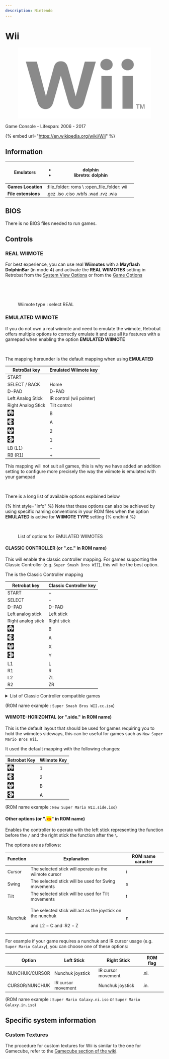 ```yaml
---
description: Nintendo
---
```


# Wii

<figure><img src="https://raw.githubusercontent.com/fabricecaruso/es-theme-carbon/5149a33eed46b2af638b06119397d4023b75131f/art/logos/wii.svg" alt=""><figcaption></figcaption></figure>

Game Console - Lifespan: 2006 - 2017

{% embed url="https://en.wikipedia.org/wiki/Wii" %}

## Information

| **Emulators**       | <ul><li>dolphin</li><li>libretro: dolphin</li></ul> |   |
| ------------------- | --------------------------------------------------- | - |
| **Games Location**  | :file\_folder: roms \ :open\_file\_folder: wii      |   |
| **File extensions** | .gcz .iso .ciso .wbfs .wad .rvz .wia                |   |

## BIOS

There is no BIOS files needed to run games.

## Controls

### REAL WIIMOTE

For best experience, you can use real **Wiimotes** with a **Mayflash DolphinBar** (in mode 4) and activate the **REAL WIIMOTES** setting in Retrobat from the [System View Options](../../navigation/view-options.md) or from the [Game Options](../../navigation/game-options.md)

<figure><img src="https://i.imgur.com/0jC9b8z.png" alt=""><figcaption></figcaption></figure>

<figure><img src="https://i.imgur.com/FFWtrsV.png" alt=""><figcaption><p>Wiimote type : select REAL</p></figcaption></figure>

### EMULATED WIIMOTE

If you do not own a real wiimote and need to emulate the wiimote, Retrobat offers multiple options to correctly emulate it and use all its features with a gamepad when enabling the option **EMULATED WIIMOTE**

<figure><img src="https://i.imgur.com/ZrsVFNx.png" alt=""><figcaption></figcaption></figure>

The mapping hereunder is the default mapping when using **EMULATED**

| RetroBat key                                                                        | Emulated Wiimote key     |
| ----------------------------------------------------------------------------------- | ------------------------ |
| START                                                                               |                          |
| SELECT / BACK                                                                       | Home                     |
| D-PAD                                                                               | D-PAD                    |
| Left Analog Stick                                                                   | IR control (wii pointer) |
| Right Analog Stick                                                                  | Tilt control             |
| ![A](<../../.gitbook/assets/image (1) (2) (1).png>)                                 | B                        |
| ![B](<../../.gitbook/assets/image (4) (1).png>)                                     | A                        |
| <img src="../../.gitbook/assets/image (3) (1) (2).png" alt="" data-size="original"> | 2                        |
| <img src="../../.gitbook/assets/image (2) (1) (1).png" alt="" data-size="line">     | 1                        |
| LB (L1)                                                                             | -                        |
| RB (R1)                                                                             | +                        |

This mapping will not suit all games, this is why we have added an addition setting to configure more precisely the way the wiimote is emulated with your gamepad

<figure><img src="https://i.imgur.com/XiT8CDQ.png" alt=""><figcaption></figcaption></figure>

There is a long list of available options explained below

{% hint style="info" %}
Note that these options can also be achieved by using specific naming conventions in your ROM files when the option **EMULATED** is active for **WIIMOTE TYPE** setting
{% endhint %}

<figure><img src="https://i.imgur.com/9r9NzJp.png" alt=""><figcaption><p>List of options for EMULATED WIIMOTES</p></figcaption></figure>

#### CLASSIC CONTROLLER (or ".cc." in ROM name)

This will enable the classic controller mapping. For games supporting the Classic Controller (e.g. `Super Smash Bros WII`), this will be the best option.

The is the Classic Controller mapping

| Retrobat key                                                                        | Classic Controller key |
| ----------------------------------------------------------------------------------- | ---------------------- |
| START                                                                               | +                      |
| SELECT                                                                              | -                      |
| D-PAD                                                                               | D-PAD                  |
| Left analog stick                                                                   | Left stick             |
| Right analog stick                                                                  | Right stick            |
| ![A](<../../.gitbook/assets/image (1) (2) (1).png>)                                 | B                      |
| ![B](<../../.gitbook/assets/image (4) (1).png>)                                     | A                      |
| <img src="../../.gitbook/assets/image (3) (1) (2).png" alt="" data-size="original"> | X                      |
| <img src="../../.gitbook/assets/image (2) (1) (1).png" alt="" data-size="line">     | Y                      |
| L1                                                                                  | L                      |
| R1                                                                                  | R                      |
| L2                                                                                  | ZL                     |
| R2                                                                                  | ZR                     |

<details>

<summary>List of Classic Controller compatible games</summary>

```
Blast Works: Build Trade Destroy
Bleach: Versus Crusade
Call of Duty: Black Ops
Call of Duty: Modern Warfare 3
Castlevania Judgment
Dokapon Kingdom
Dragon Ball Z: Budokai Tenkaichi 2
Dragon Ball Z: Budokai Tenkaichi 3
Fifa 09
Fifa 10
Fifa 15
Final Fantasy Crystal Chronicles: Echoes of Time
Fire Emblem: Radiant Dawn
Geometry Wars Galaxies
G.I. Joe: The Rise of Cobra
Grim Adventures of Billy & Mandy, The
Guilty Gear XX Accent Core
Harvest Moon: Tree of Tranquility
Kirby's Dream Collection
Mario Kart Wii
MLB Power Pros
MLB Power Pros 2008
Mortal Kombat: Armageddon
Monster Hunter Tri
Muramasa: The Demon Blade
MySims Racing
Naruto: Clash of Ninja Revolution 1
Naruto Shippuden: Clash of Ninja Revolution 3
Naruto Shippuuden Gekitou! Ninja Taisen EX
Naruto Shippuuden Gekitou! Ninja Taisen EX2
Naruto Shippuuden Gekitou! Ninja Taisen EX3
Need for Speed: Undercover
Newer Super Mario Bros Wii [HACK]
NHL 2k10
NiGHTS: Journey of Dreams
No More Heroes 2
Opoona
Pro Evolution Soccer 2009
Rampage: Total Destruction
Resident Evil Archives: Resident Evil
Resident Evil 4 Wii Edition
Rune Factory Frontier
Samurai Shodown Anthology
Sengoku Basara: Samurai Heroes
SNK Arcade Classics Vol. 1
Sonic Colors
Sonic Unleashed
SpongeBob's Truth or Square
Super Mario Kart Wii
Super Smash Bros. Brawl
Taiko No Tatsujin
Tatsunoko vs. Capcom: Cross Generation of Heroes
Teenage Mutant Ninja Turtles: Smash-Up
Tetris Party Deluxe
The Last Story
TNA Impact
Ultimate Shooting Collection
WWE SmackDown vs. Raw 2010
Victorious Boxers Revolution
Virtual Console Games
Pro Evolution Soccer 2010
Xenoblade Chronicles
Zhu Zhu Pets: Featuring the Wild Bunch
```

</details>

(ROM name example : `Super Smash Bros WII.cc.iso`)

#### WIIMOTE: HORIZONTAL (or ".side." in ROM name)

This is the default layout that should be used for games requiring you to hold the wiimotes sideways, this can be useful for games such as `New Super Mario Bros Wii`.

It used the default mapping with the following changes:

| Retrobat Key                                                                        | Wiimote Key |
| ----------------------------------------------------------------------------------- | ----------- |
| ![A](<../../.gitbook/assets/image (1) (2) (1).png>)                                 | 1           |
| ![B](<../../.gitbook/assets/image (4) (1).png>)                                     | 2           |
| <img src="../../.gitbook/assets/image (3) (1) (2).png" alt="" data-size="original"> | B           |
| <img src="../../.gitbook/assets/image (2) (1) (1).png" alt="" data-size="line">     | A           |

(ROM name example : `New Super Mario WII.side.iso`)

#### Other options (or ".<mark style="color:red;">xx</mark>" in ROM name)

Enables the controller to operate with the left stick representing the function before the `/` and the right stick the function after the `\`.&#x20;

The options are as follows:

| Function | Explanation                                                                                     | ROM name caracter |
| -------- | ----------------------------------------------------------------------------------------------- | ----------------- |
| Cursor   | The selected stick will operate as the wiimote cursor                                           | i                 |
| Swing    | The selected stick will be used for Swing movements                                             | s                 |
| Tilt     | The selected stick will be used for Tilt movements                                              | t                 |
| Nunchuk  | <p>The selected stick will act as the joystick on the nunchuk </p><p>and L2 = C and :R2 = Z</p> | n                 |

For example if your game requires a nunchuk and IR cursor usage  (e.g. `Super Mario Galaxy`), you can choose one of these options:

| Option         | Left Stick         | Right Stick        | ROM flag |
| -------------- | ------------------ | ------------------ | -------- |
| NUNCHUK/CURSOR | Nunchuk joystick   | IR cursor movement | .ni.     |
| CURSOR/NUNCHUK | IR cursor movement | Nunchuk joystick   | .in.     |

(ROM name example : `Super Mario Galaxy.ni.iso` or `Super Mario Galaxy.in.iso`)

## Specific system information

### Custom Textures

The procedure for custom textures for Wii is similar to the one for Gamecube, refer to the [Gamecube section of the wiki](gamecube.md#custom-textures).&#x20;

